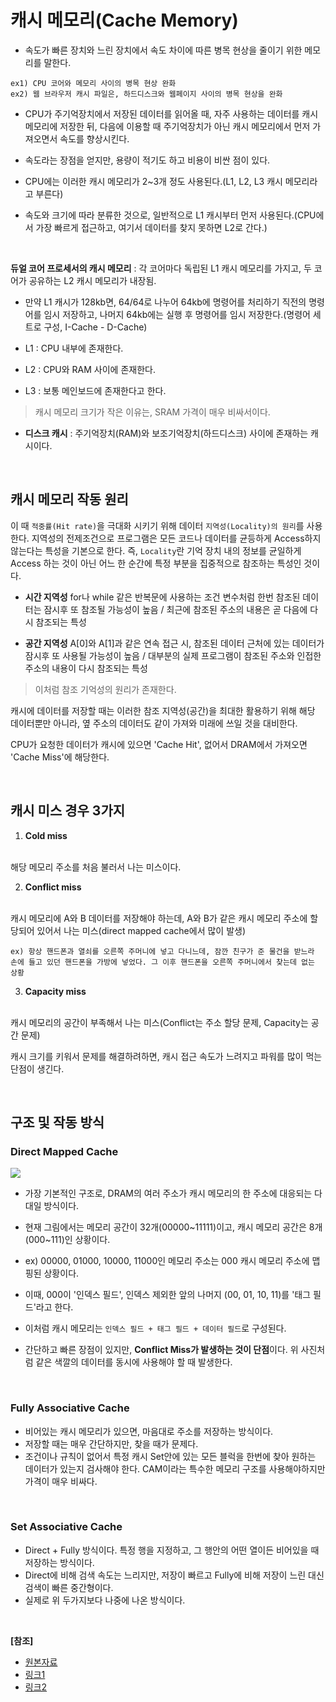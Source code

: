 # 캐시 메모리(Cache Memory)
* 속도가 빠른 장치와 느린 장치에서 속도 차이에 따른 병목 현상을 줄이기 위한 메모리를 말한다.

``` 
ex1) CPU 코어와 메모리 사이의 병목 현상 완화
ex2) 웹 브라우저 캐시 파일은, 하드디스크와 웹페이지 사이의 병목 현상을 완화
```

* CPU가 주기억장치에서 저장된 데이터를 읽어올 때, 자주 사용하는 데이터를 캐시메모리에 저장한 뒤, 다음에 이용할 때 주기억장치가 아닌 캐시 메모리에서 먼저 가져오면서 속도를 향상시킨다.

* 속도라는 장점을 얻지만, 용량이 적기도 하고 비용이 비싼 점이 있다.

* CPU에는 이러한 캐시 메모리가 2~3개 정도 사용된다.(L1, L2, L3 캐시 메모리라고 부른다)

* 속도와 크기에 따라 분류한 것으로, 일반적으로 L1 캐시부터 먼저 사용된다.(CPU에서 가장 빠르게 접근하고, 여기서 데이터를 찾지 못하면 L2로 간다.)

<br/>

**듀얼 코어 프로세서의 캐시 메모리** : 각 코어마다 독립된 L1 캐시 메모리를 가지고, 두 코어가 공유하는 L2 캐시 메모리가 내장됨.

* 만약 L1 캐시가 128kb면, 64/64로 나누어 64kb에 명령어를 처리하기 직전의 명령어를 임시 저장하고, 나머지 64kb에는 실행 후 명령어를 임시 저장한다.(명령어 세트로 구성, I-Cache - D-Cache)

* L1 : CPU 내부에 존재한다.
* L2 : CPU와 RAM 사이에 존재한다.
* L3 : 보통 메인보드에 존재한다고 한다.

> 캐시 메모리 크기가 작은 이유는, SRAM 가격이 매우 비싸서이다.

* **디스크 캐시** : 주기억장치(RAM)와 보조기억장치(하드디스크) 사이에 존재하는 캐시이다.

<br/>

## 캐시 메모리 작동 원리
이 때 `적중률(Hit rate)`을 극대화 시키기 위해 데이터 `지역성(Locality)의 원리`를 사용한다. 지역성의 전제조건으로 프로그램은 모든 코드나 데이터를 균등하게 Access하지 않는다는 특성을 기본으로 한다. 즉, `Locality`란 기억 장치 내의 정보를 균일하게 Access 하는 것이 아닌 어느 한 순간에 특정 부분을 집중적으로 참조하는 특성인 것이다.

* **시간 지역성**
for나 while 같은 반복문에 사용하는 조건 변수처럼 한번 참조된 데이터는 잠시후 또 참조될 가능성이 높음 / 최근에 참조된 주소의 내용은 곧 다음에 다시 참조되는 특성

* **공간 지역성**
A[0]와 A[1]과 같은 연속 접근 시, 참조된 데이터 근처에 있는 데이터가 잠시후 또 사용될 가능성이 높음 / 대부분의 실제 프로그램이 참조된 주소와 인접한 주소의 내용이 다시 참조되는 특성

> 이처럼 참조 기억성의 원리가 존재한다.

캐시에 데이터를 저장할 때는 이러한 참조 지역성(공간)을 최대한 활용하기 위해 해당 데이터뿐만 아니라, 옆 주소의 데이터도 같이 가져와 미래에 쓰일 것을 대비한다.

CPU가 요청한 데이터가 캐시에 있으면 'Cache Hit', 없어서 DRAM에서 가져오면 'Cache Miss'에 해당한다.

<br/>

## 캐시 미스 경우 3가지

1. **Cold miss**
<br/>
해당 메모리 주소를 처음 불러서 나는 미스이다.

2. **Conflict miss**
<br/>
캐시 메모리에 A와 B 데이터를 저장해야 하는데, A와 B가 같은 캐시 메모리 주소에 할당되어 있어서 나는 미스(direct mapped cache에서 많이 발생)

```
ex) 항상 핸드폰과 열쇠를 오른쪽 주머니에 넣고 다니느데, 잠깐 친구가 준 물건을 받느라
손에 들고 있던 핸드폰을 가방에 넣었다. 그 이후 핸드폰을 오른쪽 주머니에서 찾는데 없는 상황
```

3. **Capacity miss**
<br/>
캐시 메모리의 공간이 부족해서 나는 미스(Conflict는 주소 할당 문제, Capacity는 공간 문제)

캐시 크기를 키워서 문제를 해결하려하면, 캐시 접근 속도가 느려지고 파워를 많이 먹는 단점이 생긴다.

<br/>

## 구조 및 작동 방식
### Direct Mapped Cache

![](https://file.namu.moe/file/8bc9e381797334eb33da66e3ba501be191171b1c5abb113ab52fed45a20084b1c8d2eb5a0ba399d67b38a9d5990b5d5a)

* 가장 기본적인 구조로, DRAM의 여러 주소가 캐시 메모리의 한 주소에 대응되는 다대일 방식이다.

* 현재 그림에서는 메모리 공간이 32개(00000~11111)이고, 캐시 메모리 공간은 8개(000~111)인 상황이다.

* ex) 00000, 01000, 10000, 11000인 메모리 주소는 000 캐시 메모리 주소에 맵핑된 상황이다.

* 이때, 000이 '인덱스 필드', 인덱스 제외한 앞의 나머지 (00, 01, 10, 11)를 '태그 필드'라고 한다.

* 이처럼 캐시 메모리는 `인덱스 필드 + 태그 필드 + 데이터 필드`로 구성된다.

* 간단하고 빠른 장점이 있지만, **Conflict Miss가 발생하는 것이 단점**이다. 위 사진처럼 같은 색깔의 데이터를 동시에 사용해야 할 때 발생한다.

<br/>

### Fully Associative Cache
* 비어있는 캐시 메모리가 있으면, 마음대로 주소를 저장하는 방식이다.
* 저장할 때는 매우 간단하지만, 찾을 때가 문제다.
* 조건이나 규칙이 없어서 특정 캐시 Set안에 있는 모든 블럭을 한번에 찾아 원하는 데이터가 있는지 검사해야 한다. CAM이라는 특수한 메모리 구조를 사용해야하지만 가격이 매우 비싸다.

<br/>

### Set Associative Cache
* Direct + Fully 방식이다. 특정 행을 지정하고, 그 행안의 어떤 열이든 비어있을 때 저장하는 방식이다.
* Direct에 비해 검색 속도는 느리지만, 저장이 빠르고 Fully에 비해 저장이 느린 대신 검색이 빠른 중간형이다.
* 실제로 위 두가지보다 나중에 나온 방식이다.

<br/>

**[참조]**
* [원본자료](https://gyoogle.dev/blog/computer-science/computer-architecture/%EC%BA%90%EC%8B%9C%20%EB%A9%94%EB%AA%A8%EB%A6%AC.html)
* [링크1](https://it.donga.com/215/)
* [링크2](https://namu.moe/w/%EC%BA%90%EC%8B%9C%20%EB%A9%94%EB%AA%A8%EB%A6%AC)
